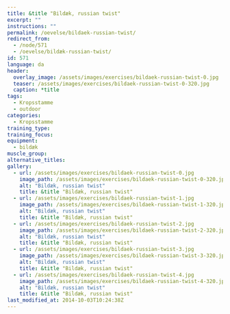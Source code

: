 ```yaml
---
title: &title "Bildæk, russian twist"
excerpt: ""
instructions: ""
permalink: /oevelse/bildaek-russian-twist/
redirect_from:
  - /node/571
  - /oevelse/bildæk-russian-twist/
id: 571
language: da
header:
  overlay_image: /assets/images/exercises/bildaek-russian-twist-0.jpg
  teaser: /assets/images/exercises/bildaek-russian-twist-0-320.jpg
  caption: *title
tags:
  - Kropsstamme
  - outdoor
categories:
  - Kropsstamme
training_type: 
training_focus: 
equipment:
  - bildæk
muscle_group:
alternative_titles:
gallery:
  - url: /assets/images/exercises/bildaek-russian-twist-0.jpg
    image_path: /assets/images/exercises/bildaek-russian-twist-0-320.jpg
    alt: "Bildæk, russian twist"
    title: &title "Bildæk, russian twist"
  - url: /assets/images/exercises/bildaek-russian-twist-1.jpg
    image_path: /assets/images/exercises/bildaek-russian-twist-1-320.jpg
    alt: "Bildæk, russian twist"
    title: &title "Bildæk, russian twist"
  - url: /assets/images/exercises/bildaek-russian-twist-2.jpg
    image_path: /assets/images/exercises/bildaek-russian-twist-2-320.jpg
    alt: "Bildæk, russian twist"
    title: &title "Bildæk, russian twist"
  - url: /assets/images/exercises/bildaek-russian-twist-3.jpg
    image_path: /assets/images/exercises/bildaek-russian-twist-3-320.jpg
    alt: "Bildæk, russian twist"
    title: &title "Bildæk, russian twist"
  - url: /assets/images/exercises/bildaek-russian-twist-4.jpg
    image_path: /assets/images/exercises/bildaek-russian-twist-4-320.jpg
    alt: "Bildæk, russian twist"
    title: &title "Bildæk, russian twist"
last_modified_at: 2014-10-03T10:24:38Z
---
```



